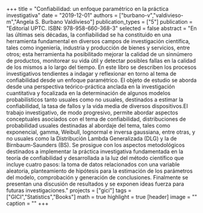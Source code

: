 +++
title = "Confiabilidad: un enfoque paramétrico en la práctica investigativa"
date = "2019-12-01"
authors = ["burbano-v","valdivieso-m","Angela S. Burbano Valdivieso"]
publication_types = ["5"]
publication = "Editorial UPTC. ISBN: 978-958-660-368-3"
selected = false
abstract = "En las últimas seis décadas, la confiabilidad se ha constituido en una herramienta fundamental en diversos campos de investigación científica, tales como ingeniería, industria y producción de bienes y servicios, entre otros; esta herramienta ha posibilitado mejorar la calidad de un sinnúmero de productos, monitorear su vida útil y detectar posibles fallas en la calidad de los mismos a lo largo del tiempo. En este libro se describen los procesos investigativos tendientes a indagar y reflexionar en torno al tema de confiabilidad desde un enfoque paramétrico. El objeto de estudio se aborda desde una perspectiva teórico-práctica anclada en la investigación cuantitativa y focalizada en la determinación de algunos modelos probabilísticos tanto usuales como no usuales, destinados a estimar la confiabilidad, la tasa de fallos y la vida media de diversos dispositivos.El trabajo investigativo, de modo progresivo, permite abordar aspectos conceptuales asociados con el tema de confiabilidad, distribuciones de probabilidad usuales destinadas al abordaje del tema, tales como exponencial, gamma, Weibull, lognormal e inversa gaussiana, entre otras, y no usuales como la Distribución Lambda Generalizada (DLG) y la de Birnbaum-Saunders (BS). Se prosigue con los aspectos metodológicos destinados a implementar la práctica investigativa fundamentada en la teoría de confiabilidad y desarrollada a la luz del método científico que incluye cuatro pasos: la toma de datos relacionados con una variable aleatoria, planteamiento de hipótesis para la estimación de los parámetros del modelo, comprobación y generación de conclusiones. Finalmente se presentan una discusión de resultados y se exponen ideas fuerza para futuras investigaciones."
projects = ["gici"]
tags = ["GICI","Statistics","Books"]
math = true
highlight = true
[header]
image = ""
caption = ""
+++
